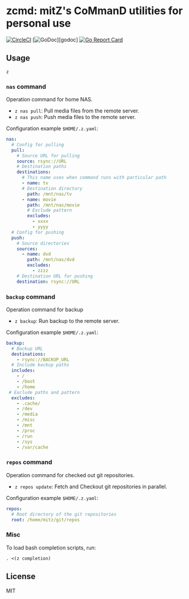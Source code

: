 # zcmd: mitZ's CoMmanD utilities for personal use

[![CircleCI](https://circleci.com/gh/mitsutaka/zcmd.svg?style=svg)](https://circleci.com/gh/mitsutaka/zcmd)
[![GoDoc](https://godoc.org/github.com/mitsutaka/zcmd?status.svg)][godoc]
[![Go Report Card](https://goreportcard.com/badge/github.com/mitsutaka/zcmd)](https://goreportcard.com/report/github.com/mitsutaka/zcmd)

## Usage

```console
z
```

### `nas` command

Operation command for home NAS.

- `z nas pull`: Pull media files from the remote server.
- `z nas push`: Push media files to the remote server.

Configuration example `$HOME/.z.yaml`:

```yaml
nas:
  # Config for pulling
  pull:
    # Source URL for pulling
    source: rsync://URL
    # Destination paths
    destinations:
      # This name uses when command runs with particular path
      - name: tv
      # Destination directory
        path: /mnt/nas/tv
      - name: movie
        path: /mnt/nas/movie
        # Exclude pattern
        excludes:
          - xxxx
          - yyyy
  # Config for pushing
  push:
    # Source directories
    sources:
      - name: dvd
        path: /mnt/nas/dvd
        excludes:
          - zzzz
    # Destination URL for pushing
    destination: rsync://URL
```

### `backup` command

Operation command for backup

- `z backup`: Run backup to the remote server.

Configuration example `$HOME/.z.yaml`:

```yaml
backup:
  # Backup URL
  destinations:
    - rsync://BACKUP_URL
  # Include backup paths
  includes:
    - /
    - /boot
    - /home
 # Exclude paths and pattern
  excludes:
    - .cache/
    - /dev
    - /media
    - /misc
    - /mnt
    - /proc
    - /run
    - /sys
    - /var/cache
```

### `repos` command

Operation command for checked out git repositories.

- `z repos update`: Fetch and Checkout git repositories in parallel.

Configuration example `$HOME/.z.yaml`:

```yaml
repos:
  # Root directory of the git repositories
  root: /home/mitz/git/repos
```

### Misc

To load bash completion scripts, run:

```console
. <(z completion)
```

## License

MIT

